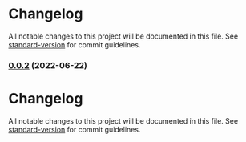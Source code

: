 # Changelog

All notable changes to this project will be documented in this file. See [standard-version](https://github.com/conventional-changelog/standard-version) for commit guidelines.

### [0.0.2](https://github.com/DataShades/check-link/compare/v0.0.1...v0.0.2) (2022-06-22)

# Changelog

All notable changes to this project will be documented in this file. See [standard-version](https://github.com/conventional-changelog/standard-version) for commit guidelines.

